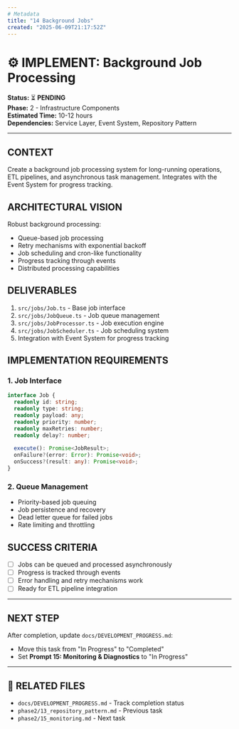 ```yaml
---
# Metadata
title: "14 Background Jobs"
created: "2025-06-09T21:17:52Z"
---
```


# ⚙️ IMPLEMENT: Background Job Processing

**Status:** ⏳ **PENDING**  
**Phase:** 2 - Infrastructure Components  
**Estimated Time:** 10-12 hours  
**Dependencies:** Service Layer, Event System, Repository Pattern  

---

## CONTEXT
Create a background job processing system for long-running operations, ETL pipelines, and asynchronous task management. Integrates with the Event System for progress tracking.

## ARCHITECTURAL VISION
Robust background processing:
- Queue-based job processing
- Retry mechanisms with exponential backoff
- Job scheduling and cron-like functionality
- Progress tracking through events
- Distributed processing capabilities

## DELIVERABLES
1. `src/jobs/Job.ts` - Base job interface
2. `src/jobs/JobQueue.ts` - Job queue management
3. `src/jobs/JobProcessor.ts` - Job execution engine
4. `src/jobs/JobScheduler.ts` - Job scheduling system
5. Integration with Event System for progress tracking

## IMPLEMENTATION REQUIREMENTS

### 1. Job Interface
```typescript
interface Job {
  readonly id: string;
  readonly type: string;
  readonly payload: any;
  readonly priority: number;
  readonly maxRetries: number;
  readonly delay?: number;
  
  execute(): Promise<JobResult>;
  onFailure?(error: Error): Promise<void>;
  onSuccess?(result: any): Promise<void>;
}
```

### 2. Queue Management
- Priority-based job queuing
- Job persistence and recovery
- Dead letter queue for failed jobs
- Rate limiting and throttling

## SUCCESS CRITERIA
- [ ] Jobs can be queued and processed asynchronously
- [ ] Progress is tracked through events
- [ ] Error handling and retry mechanisms work
- [ ] Ready for ETL pipeline integration

---

## NEXT STEP
After completion, update `docs/DEVELOPMENT_PROGRESS.md`:
- Move this task from "In Progress" to "Completed"
- Set **Prompt 15: Monitoring & Diagnostics** to "In Progress"

---

## 🔗 **RELATED FILES**
- `docs/DEVELOPMENT_PROGRESS.md` - Track completion status
- `phase2/13_repository_pattern.md` - Previous task
- `phase2/15_monitoring.md` - Next task 